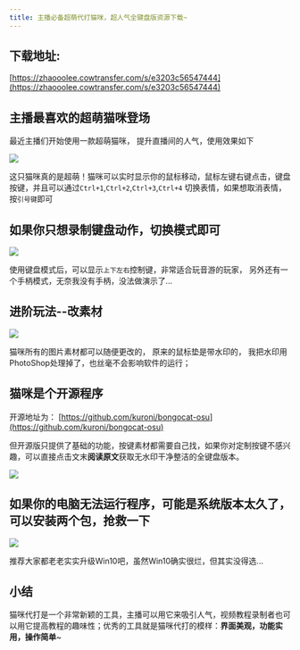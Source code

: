 ```yaml
---
title: 主播必备超萌代打猫咪，超人气全键盘版资源下载~
---
```




## 下载地址:



[https://zhaooolee.cowtransfer.com/s/e3203c56547444](https://zhaooolee.cowtransfer.com/s/e3203c56547444)



## 主播最喜欢的超萌猫咪登场

最近主播们开始使用一款超萌猫咪， 提升直播间的人气，使用效果如下

![](https://www.v2fy.com/asset/0i/jikemiji/jikemiji-md/kr-000099.assets/strip-20200816125539567.gif)

这只猫咪真的是超萌！猫咪可以实时显示你的鼠标移动，鼠标左键右键点击，键盘按键，并且可以通过`Ctrl+1`,`Ctrl+2`,`Ctrl+3`,`Ctrl+4` 切换表情，如果想取消表情，按`引号键`即可

## 如果你只想录制键盘动作，切换模式即可

![](https://www.v2fy.com/asset/0i/jikemiji/jikemiji-md/kr-000099.assets/strip.gif)

使用键盘模式后，可以显示`上下左右`控制键，非常适合玩音游的玩家， 另外还有一个手柄模式，无奈我没有手柄，没法做演示了...


## 进阶玩法--改素材


![](https://www.v2fy.com/asset/0i/jikemiji/jikemiji-md/kr-000099.assets/1240.png)


猫咪所有的图片素材都可以随便更改的， 原来的鼠标垫是带水印的， 我把水印用PhotoShop处理掉了，也丝毫不会影响软件的运行；


## 猫咪是个开源程序

开源地址为： [https://github.com/kuroni/bongocat-osu](https://github.com/kuroni/bongocat-osu)

但开源版只提供了基础的功能，按键素材都需要自己找，如果你对定制按键不感兴趣，可以直接点击文末**阅读原文**获取无水印干净整洁的全键盘版本。

![](https://www.v2fy.com/asset/0i/jikemiji/jikemiji-md/kr-000099.assets/1240-20200816125539104.png)

## 如果你的电脑无法运行程序，可能是系统版本太久了，可以安装两个包，抢救一下

![](https://www.v2fy.com/asset/0i/jikemiji/jikemiji-md/kr-000099.assets/1240-20200816125539316.png)

推荐大家都老老实实升级Win10吧，虽然Win10确实很烂，但其实没得选...


## 小结


猫咪代打是一个非常新颖的工具，主播可以用它来吸引人气，视频教程录制者也可以用它提高教程的趣味性；优秀的工具就是猫咪代打的模样：**界面美观，功能实用，操作简单**~